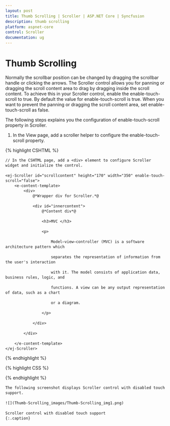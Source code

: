 ```yaml
---
layout: post
title: Thumb Scrolling | Scroller | ASP.NET Core | Syncfusion
description: thumb scrolling
platform: aspnet-core
control: Scroller
documentation: ug
---
```


# Thumb Scrolling

Normally the scrollbar position can be changed by dragging the scrollbar handle or clicking the arrows. The Scroller control allows you for panning or dragging the scroll content area to drag by dragging inside the scroll content. To achieve this in your Scroller control, enable the enable-touch-scroll to true. By default the value for enable-touch-scroll is true. When you want to prevent the panning or dragging the scroll content area, set enable-touch-scroll as false.

The following steps explains you the configuration of enable-touch-scroll property in Scroller. 

1. In the View page, add a scroller helper to configure the enable-touch-scroll property.

{% highlight CSHTML %}

	// In the CSHTML page, add a <div> element to configure Scroller widget and initialize the control.

    <ej-Scroller id="scrollcontent" height="170" width="350" enable-touch-scroll="false">
        <e-content-template>
            <div>
                @*Wrapper div for Scroller.*@

                <div id="innercontent">
                    @*Content div*@

                    <h3>MVC </h3>

                    <p>

                        Model–view–controller (MVC) is a software architecture pattern which

                        separates the representation of information from the user's interaction

                        with it. The model consists of application data, business rules, logic, and

                        functions. A view can be any output representation of data, such as a chart

                        or a diagram.

                    </p>

                </div>

            </div>

        </e-content-template>
    </ej-Scroller>

{% endhighlight %}

{% highlight CSS %}

<style type="text/css">
    #scrollcontent {
        border: 1px solid grey;
    }
</style>

{% endhighlight %}
   

	The following screenshot displays Scroller control with disabled touch support.

	![](Thumb-Scrolling_images/Thumb-Scrolling_img1.png)

	Scroller control with disabled touch support
	{:.caption}